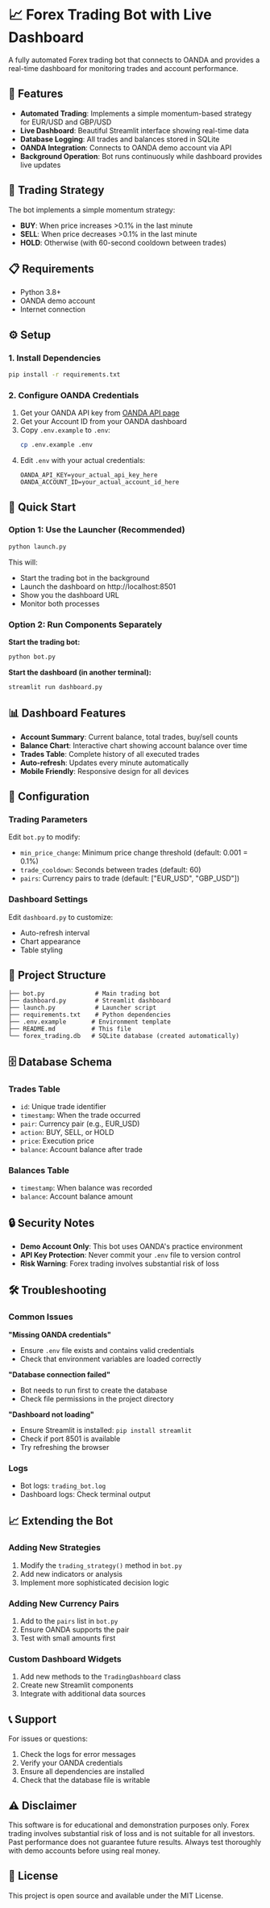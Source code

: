 # 📈 Forex Trading Bot with Live Dashboard

A fully automated Forex trading bot that connects to OANDA and provides a real-time dashboard for monitoring trades and account performance.

## 🚀 Features

- **Automated Trading**: Implements a simple momentum-based strategy for EUR/USD and GBP/USD
- **Live Dashboard**: Beautiful Streamlit interface showing real-time data
- **Database Logging**: All trades and balances stored in SQLite
- **OANDA Integration**: Connects to OANDA demo account via API
- **Background Operation**: Bot runs continuously while dashboard provides live updates

## 🎯 Trading Strategy

The bot implements a simple momentum strategy:
- **BUY**: When price increases >0.1% in the last minute
- **SELL**: When price decreases >0.1% in the last minute  
- **HOLD**: Otherwise (with 60-second cooldown between trades)

## 📋 Requirements

- Python 3.8+
- OANDA demo account
- Internet connection

## ⚙️ Setup

### 1. Install Dependencies
```bash
pip install -r requirements.txt
```

### 2. Configure OANDA Credentials
1. Get your OANDA API key from [OANDA API page](https://www.oanda.com/account/api)
2. Get your Account ID from your OANDA dashboard
3. Copy `.env.example` to `.env`:
   ```bash
   cp .env.example .env
   ```
4. Edit `.env` with your actual credentials:
   ```
   OANDA_API_KEY=your_actual_api_key_here
   OANDA_ACCOUNT_ID=your_actual_account_id_here
   ```

## 🚀 Quick Start

### Option 1: Use the Launcher (Recommended)
```bash
python launch.py
```

This will:
- Start the trading bot in the background
- Launch the dashboard on http://localhost:8501
- Show you the dashboard URL
- Monitor both processes

### Option 2: Run Components Separately

**Start the trading bot:**
```bash
python bot.py
```

**Start the dashboard (in another terminal):**
```bash
streamlit run dashboard.py
```

## 📊 Dashboard Features

- **Account Summary**: Current balance, total trades, buy/sell counts
- **Balance Chart**: Interactive chart showing account balance over time
- **Trades Table**: Complete history of all executed trades
- **Auto-refresh**: Updates every minute automatically
- **Mobile Friendly**: Responsive design for all devices

## 🔧 Configuration

### Trading Parameters
Edit `bot.py` to modify:
- `min_price_change`: Minimum price change threshold (default: 0.001 = 0.1%)
- `trade_cooldown`: Seconds between trades (default: 60)
- `pairs`: Currency pairs to trade (default: ["EUR_USD", "GBP_USD"])

### Dashboard Settings
Edit `dashboard.py` to customize:
- Auto-refresh interval
- Chart appearance
- Table styling

## 📁 Project Structure

```
├── bot.py              # Main trading bot
├── dashboard.py        # Streamlit dashboard
├── launch.py           # Launcher script
├── requirements.txt    # Python dependencies
├── .env.example       # Environment template
├── README.md          # This file
└── forex_trading.db   # SQLite database (created automatically)
```

## 🗄️ Database Schema

### Trades Table
- `id`: Unique trade identifier
- `timestamp`: When the trade occurred
- `pair`: Currency pair (e.g., EUR_USD)
- `action`: BUY, SELL, or HOLD
- `price`: Execution price
- `balance`: Account balance after trade

### Balances Table
- `timestamp`: When balance was recorded
- `balance`: Account balance amount

## 🔒 Security Notes

- **Demo Account Only**: This bot uses OANDA's practice environment
- **API Key Protection**: Never commit your `.env` file to version control
- **Risk Warning**: Forex trading involves substantial risk of loss

## 🛠️ Troubleshooting

### Common Issues

**"Missing OANDA credentials"**
- Ensure `.env` file exists and contains valid credentials
- Check that environment variables are loaded correctly

**"Database connection failed"**
- Bot needs to run first to create the database
- Check file permissions in the project directory

**"Dashboard not loading"**
- Ensure Streamlit is installed: `pip install streamlit`
- Check if port 8501 is available
- Try refreshing the browser

### Logs
- Bot logs: `trading_bot.log`
- Dashboard logs: Check terminal output

## 📈 Extending the Bot

### Adding New Strategies
1. Modify the `trading_strategy()` method in `bot.py`
2. Add new indicators or analysis
3. Implement more sophisticated decision logic

### Adding New Currency Pairs
1. Add to the `pairs` list in `bot.py`
2. Ensure OANDA supports the pair
3. Test with small amounts first

### Custom Dashboard Widgets
1. Add new methods to the `TradingDashboard` class
2. Create new Streamlit components
3. Integrate with additional data sources

## 📞 Support

For issues or questions:
1. Check the logs for error messages
2. Verify your OANDA credentials
3. Ensure all dependencies are installed
4. Check that the database file is writable

## ⚠️ Disclaimer

This software is for educational and demonstration purposes only. Forex trading involves substantial risk of loss and is not suitable for all investors. Past performance does not guarantee future results. Always test thoroughly with demo accounts before using real money.

## 📄 License

This project is open source and available under the MIT License.
